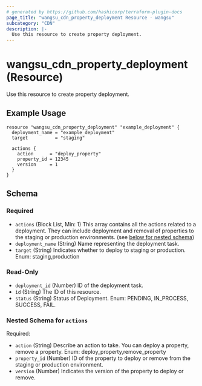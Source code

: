 ```yaml
---
# generated by https://github.com/hashicorp/terraform-plugin-docs
page_title: "wangsu_cdn_property_deployment Resource - wangsu"
subcategory: "CDN"
description: |-
  Use this resource to create property deployment.
---
```


# wangsu_cdn_property_deployment (Resource)

Use this resource to create property deployment.

## Example Usage
```hcl
resource "wangsu_cdn_property_deployment" "example_deployment" {
  deployment_name = "example_deployment"
  target          = "staging"

  actions {
    action      = "deploy_property"
    property_id = 12345
    version     = 1
  }
}
```


<!-- schema generated by tfplugindocs -->
## Schema

### Required

- `actions` (Block List, Min: 1) This array contains all the actions related to a deployment. They can include deployment and removal of properties to the staging or production environments. (see [below for nested schema](#nestedblock--actions))
- `deployment_name` (String) Name representing the deployment task.
- `target` (String) Indicates whether to deploy to staging or production. Enum: staging,production

### Read-Only

- `deployment_id` (Number) ID of the deployment task.
- `id` (String) The ID of this resource.
- `status` (String) Status of Deployment. Enum: PENDING, IN_PROCESS, SUCCESS, FAIL.

<a id="nestedblock--actions"></a>
### Nested Schema for `actions`

Required:

- `action` (String) Describe an action to take. You can deploy a property, remove a property. Enum: deploy_property,remove_property
- `property_id` (Number) ID of the property to deploy or remove from the staging or production environment.
- `version` (Number) Indicates the version of the property to deploy or remove.
